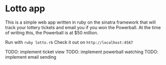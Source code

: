 # Lotto app

This is a simple web app written in ruby on the sinatra framework that will track your lottery tickets and email you if you won the Powerball.
At the time of writing this, the Powerball is at $50 million.

Run with `ruby lotto.rb`
Check it out on `http://localhost:4567`

TODO: implement ticket view
TODO: implement powerball watching
TODO: implement email sending
